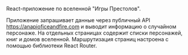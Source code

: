 React-приложение по вселенной "Игры Престолов".

Приложение запрашивает данные через публичный API https://anapioficeandfire.com и выводит информацию о случайном персонаже. 
На отдельных страницах содержит списки персонажей, книг и домов вселенной. 
Маршрутизация страниц настроена с помощью библиотеки React Router. 
